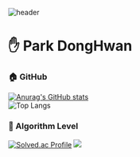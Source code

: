 ![header](https://capsule-render.vercel.app/api?type=waving&color=89A5EA&height=150&section=header)
# ✋ Park DongHwan 

<!--
**ParkDH0809/ParkDH0809** is a ✨ _special_ ✨ repository because its `README.md` (this file) appears on your GitHub profile.

Here are some ideas to get you started:

- 🔭 I’m currently working on ...
- 🌱 I’m currently learning ...
- 👯 I’m looking to collaborate on ...
- 🤔 I’m looking for help with ...
- 💬 Ask me about ...
- 📫 How to reach me: ...
- 😄 Pronouns: ...
- ⚡ Fun fact: ...
-->

### 🏠 GitHub
[![Anurag's GitHub stats](https://github-readme-stats.vercel.app/api?username=ParkDH0809)](https://github.com/ParkDH0809/github-readme-stats)  
![Top Langs](https://github-readme-stats.vercel.app/api/top-langs/?username=ParkDH0809&layout=compact)

### 🏃 Algorithm Level  
[![Solved.ac Profile](http://mazassumnida.wtf/api/v2/generate_badge?boj=znxn123)](https://solved.ac/znxn123/) <img src="http://mazandi.herokuapp.com/api?handle=znxn123&theme=warm"/>
